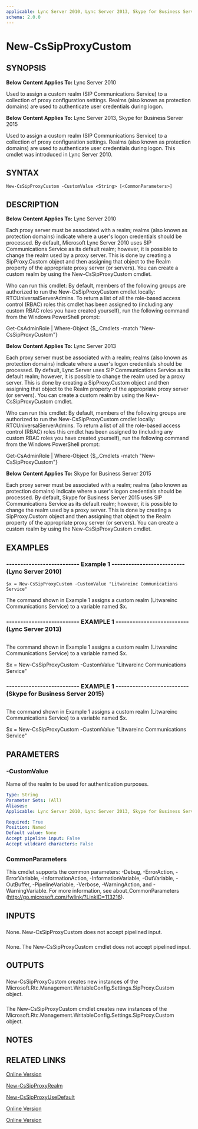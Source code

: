 ```yaml
---
applicable: Lync Server 2010, Lync Server 2013, Skype for Business Server 2015
schema: 2.0.0
---
```


# New-CsSipProxyCustom

## SYNOPSIS
**Below Content Applies To:** Lync Server 2010

Used to assign a custom realm (SIP Communications Service) to a collection of proxy configuration settings.
Realms (also known as protection domains) are used to authenticate user credentials during logon.

**Below Content Applies To:** Lync Server 2013, Skype for Business Server 2015

Used to assign a custom realm (SIP Communications Service) to a collection of proxy configuration settings.
Realms (also known as protection domains) are used to authenticate user credentials during logon.
This cmdlet was introduced in Lync Server 2010.



## SYNTAX

```
New-CsSipProxyCustom -CustomValue <String> [<CommonParameters>]
```

## DESCRIPTION
**Below Content Applies To:** Lync Server 2010

Each proxy server must be associated with a realm; realms (also known as protection domains) indicate where a user's logon credentials should be processed.
By default, Microsoft Lync Server 2010 uses SIP Communications Service as its default realm; however, it is possible to change the realm used by a proxy server.
This is done by creating a SipProxy.Custom object and then assigning that object to the Realm property of the appropriate proxy server (or servers).
You can create a custom realm by using the New-CsSipProxyCustom cmdlet.

Who can run this cmdlet: By default, members of the following groups are authorized to run the New-CsSipProxyCustom cmdlet locally: RTCUniversalServerAdmins.
To return a list of all the role-based access control (RBAC) roles this cmdlet has been assigned to (including any custom RBAC roles you have created yourself), run the following command from the Windows PowerShell prompt:

Get-CsAdminRole | Where-Object  {$_.Cmdlets -match "New-CsSipProxyCustom"}

**Below Content Applies To:** Lync Server 2013

Each proxy server must be associated with a realm; realms (also known as protection domains) indicate where a user's logon credentials should be processed.
By default, Lync Server uses SIP Communications Service as its default realm; however, it is possible to change the realm used by a proxy server.
This is done by creating a SipProxy.Custom object and then assigning that object to the Realm property of the appropriate proxy server (or servers).
You can create a custom realm by using the New-CsSipProxyCustom cmdlet.

Who can run this cmdlet: By default, members of the following groups are authorized to run the New-CsSipProxyCustom cmdlet locally: RTCUniversalServerAdmins.
To return a list of all the role-based access control (RBAC) roles this cmdlet has been assigned to (including any custom RBAC roles you have created yourself), run the following command from the Windows PowerShell prompt:

Get-CsAdminRole | Where-Object {$_.Cmdlets -match "New-CsSipProxyCustom"}

**Below Content Applies To:** Skype for Business Server 2015

Each proxy server must be associated with a realm; realms (also known as protection domains) indicate where a user's logon credentials should be processed.
By default, Skype for Business Server 2015 uses SIP Communications Service as its default realm; however, it is possible to change the realm used by a proxy server.
This is done by creating a SipProxy.Custom object and then assigning that object to the Realm property of the appropriate proxy server (or servers).
You can create a custom realm by using the New-CsSipProxyCustom cmdlet.



## EXAMPLES

### -------------------------- Example 1 -------------------------- (Lync Server 2010)
```
$x = New-CsSipProxyCustom -CustomValue "Litwareinc Communications Service"
```

The command shown in Example 1 assigns a custom realm (Litwareinc Communications Service) to a variable named $x.

### -------------------------- EXAMPLE 1 -------------------------- (Lync Server 2013)
```

```

The command shown in Example 1 assigns a custom realm (Litwareinc Communications Service) to a variable named $x.

$x = New-CsSipProxyCustom -CustomValue "Litwareinc Communications Service"

### -------------------------- EXAMPLE 1 -------------------------- (Skype for Business Server 2015)
```

```

The command shown in Example 1 assigns a custom realm (Litwareinc Communications Service) to a variable named $x.

$x = New-CsSipProxyCustom -CustomValue "Litwareinc Communications Service"

## PARAMETERS

### -CustomValue
Name of the realm to be used for authentication purposes.

```yaml
Type: String
Parameter Sets: (All)
Aliases: 
Applicable: Lync Server 2010, Lync Server 2013, Skype for Business Server 2015

Required: True
Position: Named
Default value: None
Accept pipeline input: False
Accept wildcard characters: False
```

### CommonParameters
This cmdlet supports the common parameters: -Debug, -ErrorAction, -ErrorVariable, -InformationAction, -InformationVariable, -OutVariable, -OutBuffer, -PipelineVariable, -Verbose, -WarningAction, and -WarningVariable. For more information, see about_CommonParameters (http://go.microsoft.com/fwlink/?LinkID=113216).

## INPUTS

###  
None.
New-CsSipProxyCustom does not accept pipelined input.

###  
None.
The New-CsSipProxyCustom cmdlet does not accept pipelined input.

## OUTPUTS

###  
New-CsSipProxyCustom creates new instances of the Microsoft.Rtc.Management.WritableConfig.Settings.SipProxy.Custom object.

###  
The New-CsSipProxyCustom cmdlet creates new instances of the Microsoft.Rtc.Management.WritableConfig.Settings.SipProxy.Custom object.

## NOTES

## RELATED LINKS

[Online Version](http://technet.microsoft.com/EN-US/library/3dc75cb0-c3d2-48bd-af32-2b2034b655dd(OCS.14).aspx)

[New-CsSipProxyRealm]()

[New-CsSipProxyUseDefault]()

[Online Version](http://technet.microsoft.com/EN-US/library/3dc75cb0-c3d2-48bd-af32-2b2034b655dd(OCS.15).aspx)

[Online Version](http://technet.microsoft.com/EN-US/library/3dc75cb0-c3d2-48bd-af32-2b2034b655dd(OCS.16).aspx)

